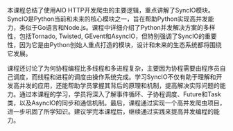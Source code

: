 本课程总结了使用AIO HTTP开发爬虫的主要逻辑，重点讲解了SyncIO模块。SyncIO是Python当前和未来的核心模块之一，旨在帮助Python实现高并发能力，类似于Go语言和Node.js。课程中详细介绍了Python并发解决方案的多样性，包括Tornado, Twisted, GEvent和AsyncIO，但特别强调了SyncIO的重要性，因为它是由Python创始人重点打造的模块，设计和未来的生态系统都将围绕它发展。

课程还讨论了为何协程编程比多线程和多进程复杂，主要因为协程需要由程序员自己调度，而线程和进程的调度由操作系统完成。学习SyncIO不仅有助于理解和开发高并发的应用，还能帮助学员掌握其背后的原理和机制，提高解决实际问题的能力。通过本课程的学习，学员将深入了解事件循环、子协程调度、Future和Task类，以及AsyncIO的同步和通信机制。最后，课程通过实现一个高并发爬虫项目，进一步巩固了所学知识。建议学完本课程后，继续通过实践来提高并发编程的能力。